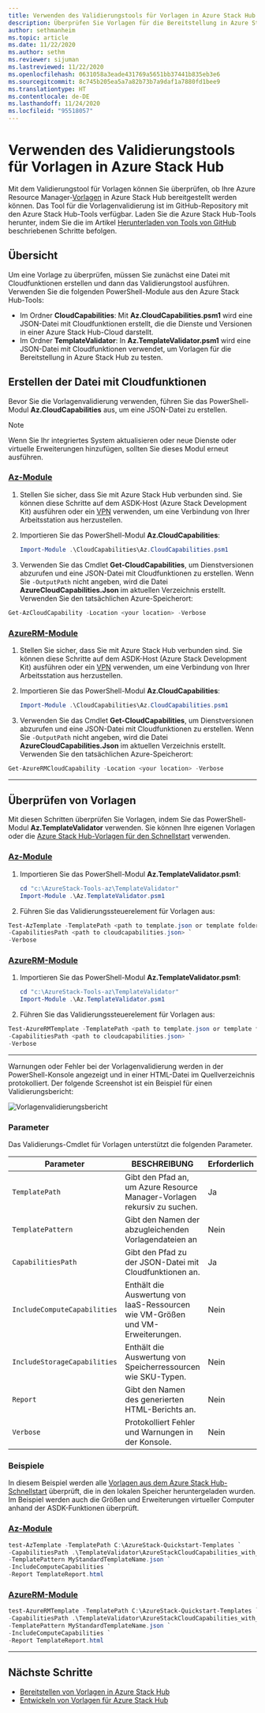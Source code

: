 ```yaml
---
title: Verwenden des Validierungstools für Vorlagen in Azure Stack Hub
description: Überprüfen Sie Vorlagen für die Bereitstellung in Azure Stack Hub mit dem Validierungstool für Vorlagen.
author: sethmanheim
ms.topic: article
ms.date: 11/22/2020
ms.author: sethm
ms.reviewer: sijuman
ms.lastreviewed: 11/22/2020
ms.openlocfilehash: 0631058a3eade431769a5651bb37441b835eb3e6
ms.sourcegitcommit: 8c745b205ea5a7a82b73b7a9daf1a7880fd1bee9
ms.translationtype: HT
ms.contentlocale: de-DE
ms.lasthandoff: 11/24/2020
ms.locfileid: "95518057"
---
```

# <a name="use-the-template-validation-tool-in-azure-stack-hub"></a>Verwenden des Validierungstools für Vorlagen in Azure Stack Hub

Mit dem Validierungstool für Vorlagen können Sie überprüfen, ob Ihre Azure Resource Manager-[Vorlagen](azure-stack-arm-templates.md) in Azure Stack Hub bereitgestellt werden können. Das Tool für die Vorlagenvalidierung ist im GitHub-Repository mit den Azure Stack Hub-Tools verfügbar. Laden Sie die Azure Stack Hub-Tools herunter, indem Sie die im Artikel [Herunterladen von Tools von GitHub](../operator/azure-stack-powershell-download.md) beschriebenen Schritte befolgen.

## <a name="overview"></a>Übersicht

Um eine Vorlage zu überprüfen, müssen Sie zunächst eine Datei mit Cloudfunktionen erstellen und dann das Validierungstool ausführen. Verwenden Sie die folgenden PowerShell-Module aus den Azure Stack Hub-Tools:

- Im Ordner **CloudCapabilities**: Mit **Az.CloudCapabilities.psm1** wird eine JSON-Datei mit Cloudfunktionen erstellt, die die Dienste und Versionen in einer Azure Stack Hub-Cloud darstellt.
- Im Ordner **TemplateValidator**: In **Az.TemplateValidator.psm1** wird eine JSON-Datei mit Cloudfunktionen verwendet, um Vorlagen für die Bereitstellung in Azure Stack Hub zu testen.

## <a name="build-the-cloud-capabilities-file"></a>Erstellen der Datei mit Cloudfunktionen

Bevor Sie die Vorlagenvalidierung verwenden, führen Sie das PowerShell-Modul **Az.CloudCapabilities** aus, um eine JSON-Datei zu erstellen.

> [!NOTE]
> Wenn Sie Ihr integriertes System aktualisieren oder neue Dienste oder virtuelle Erweiterungen hinzufügen, sollten Sie dieses Modul erneut ausführen.


### <a name="az-modules"></a>[Az-Module](#tab/az1)

1. Stellen Sie sicher, dass Sie mit Azure Stack Hub verbunden sind. Sie können diese Schritte auf dem ASDK-Host (Azure Stack Development Kit) ausführen oder ein [VPN](../asdk/asdk-connect.md#connect-to-azure-stack-using-vpn) verwenden, um eine Verbindung von Ihrer Arbeitsstation aus herzustellen.
2. Importieren Sie das PowerShell-Modul **Az.CloudCapabilities**:

    ```powershell
    Import-Module .\CloudCapabilities\Az.CloudCapabilities.psm1
    ```

3. Verwenden Sie das Cmdlet **Get-CloudCapabilities**, um Dienstversionen abzurufen und eine JSON-Datei mit Cloudfunktionen zu erstellen. Wenn Sie `-OutputPath` nicht angeben, wird die Datei **AzureCloudCapabilities.Json** im aktuellen Verzeichnis erstellt. Verwenden Sie den tatsächlichen Azure-Speicherort:

```powershell
Get-AzCloudCapability -Location <your location> -Verbose
```

### <a name="azurerm-modules"></a>[AzureRM-Module](#tab/azurerm1)

1. Stellen Sie sicher, dass Sie mit Azure Stack Hub verbunden sind. Sie können diese Schritte auf dem ASDK-Host (Azure Stack Development Kit) ausführen oder ein [VPN](../asdk/asdk-connect.md#connect-to-azure-stack-using-vpn) verwenden, um eine Verbindung von Ihrer Arbeitsstation aus herzustellen.
2. Importieren Sie das PowerShell-Modul **Az.CloudCapabilities**:

    ```powershell
    Import-Module .\CloudCapabilities\Az.CloudCapabilities.psm1
    ```

3. Verwenden Sie das Cmdlet **Get-CloudCapabilities**, um Dienstversionen abzurufen und eine JSON-Datei mit Cloudfunktionen zu erstellen. Wenn Sie `-OutputPath` nicht angeben, wird die Datei **AzureCloudCapabilities.Json** im aktuellen Verzeichnis erstellt. Verwenden Sie den tatsächlichen Azure-Speicherort:

```powershell
Get-AzureRMCloudCapability -Location <your location> -Verbose
```

---

## <a name="validate-templates"></a>Überprüfen von Vorlagen

Mit diesen Schritten überprüfen Sie Vorlagen, indem Sie das PowerShell-Modul **Az.TemplateValidator** verwenden. Sie können Ihre eigenen Vorlagen oder die [Azure Stack Hub-Vorlagen für den Schnellstart](https://github.com/Azure/AzureStack-QuickStart-Templates) verwenden.

### <a name="az-modules"></a>[Az-Module](#tab/az2)

1. Importieren Sie das PowerShell-Modul **Az.TemplateValidator.psm1**:

    ```powershell
    cd "c:\AzureStack-Tools-az\TemplateValidator"
    Import-Module .\Az.TemplateValidator.psm1
    ```

2. Führen Sie das Validierungssteuerelement für Vorlagen aus:

```powershell
Test-AzTemplate -TemplatePath <path to template.json or template folder> `
-CapabilitiesPath <path to cloudcapabilities.json> `
-Verbose
```

### <a name="azurerm-modules"></a>[AzureRM-Module](#tab/azurerm2)

1. Importieren Sie das PowerShell-Modul **Az.TemplateValidator.psm1**:

    ```powershell
    cd "c:\AzureStack-Tools-az\TemplateValidator"
    Import-Module .\Az.TemplateValidator.psm1
    ```

2. Führen Sie das Validierungssteuerelement für Vorlagen aus:

```powershell
Test-AzureRMTemplate -TemplatePath <path to template.json or template folder> `
-CapabilitiesPath <path to cloudcapabilities.json> `
-Verbose
```

---

Warnungen oder Fehler bei der Vorlagenvalidierung werden in der PowerShell-Konsole angezeigt und in einer HTML-Datei im Quellverzeichnis protokolliert. Der folgende Screenshot ist ein Beispiel für einen Validierungsbericht:

![Vorlagenvalidierungsbericht](./media/azure-stack-validate-templates/image1.png)

### <a name="parameters"></a>Parameter

Das Validierungs-Cmdlet für Vorlagen unterstützt die folgenden Parameter.

| Parameter | BESCHREIBUNG | Erforderlich |
| ----- | -----| ----- |
| `TemplatePath` | Gibt den Pfad an, um Azure Resource Manager-Vorlagen rekursiv zu suchen. | Ja |
| `TemplatePattern` | Gibt den Namen der abzugleichenden Vorlagendateien an | Nein |
| `CapabilitiesPath` | Gibt den Pfad zu der JSON-Datei mit Cloudfunktionen an. | Ja |
| `IncludeComputeCapabilities` | Enthält die Auswertung von IaaS-Ressourcen wie VM-Größen und VM-Erweiterungen. | Nein |
| `IncludeStorageCapabilities` | Enthält die Auswertung von Speicherressourcen wie SKU-Typen. | Nein |
| `Report` | Gibt den Namen des generierten HTML-Berichts an. | Nein |
| `Verbose` | Protokolliert Fehler und Warnungen in der Konsole. | Nein|

### <a name="examples"></a>Beispiele

In diesem Beispiel werden alle [Vorlagen aus dem Azure Stack Hub-Schnellstart](https://github.com/Azure/AzureStack-QuickStart-Templates) überprüft, die in den lokalen Speicher heruntergeladen wurden. Im Beispiel werden auch die Größen und Erweiterungen virtueller Computer anhand der ASDK-Funktionen überprüft.

### <a name="az-modules"></a>[Az-Module](#tab/az3)

```powershell
test-AzTemplate -TemplatePath C:\AzureStack-Quickstart-Templates `
-CapabilitiesPath .\TemplateValidator\AzureStackCloudCapabilities_with_AddOns_20170627.json `
-TemplatePattern MyStandardTemplateName.json `
-IncludeComputeCapabilities `
-Report TemplateReport.html
```
### <a name="azurerm-modules"></a>[AzureRM-Module](#tab/azurerm3)

```powershell
test-AzureRMTemplate -TemplatePath C:\AzureStack-Quickstart-Templates `
-CapabilitiesPath .\TemplateValidator\AzureStackCloudCapabilities_with_AddOns_20170627.json `
-TemplatePattern MyStandardTemplateName.json `
-IncludeComputeCapabilities `
-Report TemplateReport.html
```
---

## <a name="next-steps"></a>Nächste Schritte

- [Bereitstellen von Vorlagen in Azure Stack Hub](azure-stack-arm-templates.md)
- [Entwickeln von Vorlagen für Azure Stack Hub](azure-stack-develop-templates.md)
